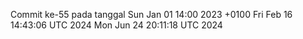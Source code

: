 Commit ke-55 pada tanggal Sun Jan 01 14:00 2023 +0100
Fri Feb 16 14:43:06 UTC 2024
Mon Jun 24 20:11:18 UTC 2024
